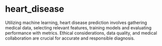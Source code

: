# heart_disease
Utilizing machine learning, heart disease prediction involves gathering medical data, selecting relevant features, training models and evaluating performance with metrics. Ethical considerations, data quality, and medical collaboration are crucial for accurate and responsible diagnosis.
